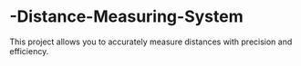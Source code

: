 # -Distance-Measuring-System
This project allows you to accurately measure distances with precision and efficiency. 
